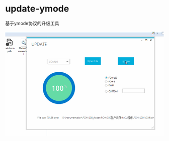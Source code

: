 # update-ymode


基于ymode协议的升级工具

![Screenshot](https://github.com/FriedrichWilhelmNietzsche/update-ymode/blob/master/update.gif)
